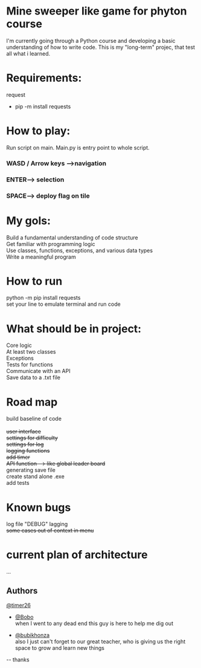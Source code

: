 # Mine sweeper like game for phyton courseI'm currently going through a Python course and developing a basic understanding of how to write code. This is my "long-term" projec, that test all what i learned.<br># Requirements:request- pip -m install requests# How to play:Run script on main. Main.py is entry point to whole script.<br>### WASD / Arrow keys -->navigation <br>### ENTER--> selection<br>### SPACE--> deploy flag on tile # My gols:    Build a fundamental understanding of code structure <br>Get familiar with programming logic <br>Use classes, functions, exceptions, and various data types <br>Write a meaningful program<br># How to runpython -m pip install requests<br>set your line to emulate terminal and run code<br># What should be in project:  Core logic<br>At least two classes<br>Exceptions<br>Tests for functions<br>Communicate with an API <br>Save data to a .txt file <br>   # Road mapbuild baseline of code <br>    <s>user interface  <br> settings for difficulty <br>settings for log <br>logging functions        <br>add timer<br>API function --> like global leader board </s> <br>generating save file<br>create stand alone .exe <br>add tests <br># Known bugslog file "DEBUG" lagging <br><s>some cases out of context in menu</s> <br># current plan of architecture ...## Authors[@timer26](https://github.com/timer26)<br>- [@Bobo](https://github.com/spockiash)<br>when I went to any dead end this guy is here to help me dig out- [@bubikhonza ](https://github.com/bubikhonza)<br>also I just can't forget to our great teacher, who is giving us the right space to grow and learn new things <br>-- thanks